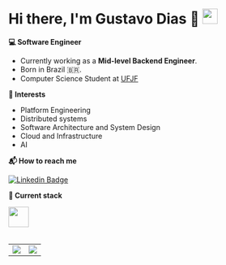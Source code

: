 # Hi there, I'm Gustavo Dias 👋 <img src="https://raw.githubusercontent.com/hussainweb/hussainweb/main/icons/wave.gif" width="30">

**💻 Software Engineer**  
- Currently working as a **Mid-level Backend Engineer**.  
- Born in Brazil 🇧🇷.  
- Computer Science Student at [UFJF](https://www2.ufjf.br/ufjf/)

**🎯 Interests**  
- Platform Engineering  
- Distributed systems  
- Software Architecture and System Design  
- Cloud and Infrastructure  
- AI

**📬 How to reach me**  

<div>
    
[![Linkedin Badge](https://img.shields.io/badge/-Linkedin-0e76a8?style=for-the-badge&logo=Linkedin&logoColor=fff&link=https://www.linkedin.com/in/gustavo-dias21/)](https://www.linkedin.com/in/gustavo-dias21/)

</div>

**🧰 Current stack**  
<div>  
  <img src="https://skillicons.dev/icons?i=go,typescript,nest,nodejs,rust,elixir,aws,terraform,kubernetes,react,next" height="40" />
</div>

<br/>

<table>
  <tr>
    <td>
      <img src="http://github-profile-summary-cards.vercel.app/api/cards/repos-per-language?username=charmingruby&theme=github_dark" />
    </td>
    <td>
      <img src="https://github-profile-summary-cards.vercel.app/api/cards/most-commit-language?username=charmingruby&theme=github_dark" />
    </td>
  </tr>
</table>
